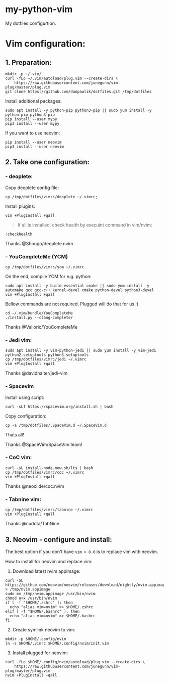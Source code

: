 # my-python-vim
My dotfiles configurtion.

# Vim configuration:

## 1. Preparation:
```
mkdir -p ~/.vim/
curl -fLo ~/.vim/autoload/plug.vim --create-dirs \
    https://raw.githubusercontent.com/junegunn/vim-plug/master/plug.vim
git clone https://github.com/danpawlik/dotfiles.git /tmp/dotfiles
```

Install additional packages:
```
sudo apt install -y python-pip python3-pip || sudo yum install -y python-pip python3-pip
pip install --user mypy
pip3 install --user mypy
```

If you want to use neovim:
```
pip install --user neovim
pip3 install --user neovim
```

## 2. Take one configuration:

### - deoplete:

Copy deoplete config file:
```
cp /tmp/dotfiles/vimrc/deoplete ~/.vimrc;
```
Install plugins:
```
vim +PlugInstall +qall
```

> If all is installed, check health by execuint command in vim/nvim:
```
:checkhealth
```
Thanks @Shougo/deoplete.nvim

### - YouCompleteMe (YCM)

```
cp /tmp/dotfiles/vimrc/ycm ~/.vimrc
```

On the end, compile YCM for e.g. python:
```
sudo apt install -y build-essential cmake || sudo yum install -y automake gcc gcc-c++ kernel-devel cmake python-devel python3-devel
vim +PlugInstall +qall
```
Bellow commands are not required. Plugged will do that for us ;)
```
cd ~/.vim/bundle/YouCompleteMe
./install.py --clang-completer
```
Thanks @Valloric/YouCompleteMe


### - Jedi vim:
```
sudo apt install -y vim-python-jedi || sudo yum install -y vim-jedi python2-setuptools python3-setuptools
cp /tmp/dotfiles/vimrc/jedi ~/.vimrc
vim +PlugInstall +qall
```
Thanks @davidhalter/jedi-vim


### - Spacevim

Install using script:
```
curl -sLf https://spacevim.org/install.sh | bash
```

Copy configuration:
```
cp -a /tmp/dotfiles/.SpaceVim.d ~/.SpaceVim.d
```

Thats all!

Thanks @SpaceVim/SpaceVim team!

### - CoC vim:
```
curl -sL install-node.now.sh/lts | bash
cp /tmp/dotfiles/vimrc/coc ~/.vimrc
vim +PlugInstall +qall
```
Thanks @neoclide/coc.nvim

### - Tabnine vim:
```
cp /tmp/dotfiles/vimrc/tabnine ~/.vimrc
vim +PlugInstall +qall
```
Thanks @codota/TabNine


## 3. Neovim - configure and install:
The best option if you don't have `vim > 8.0` is to
replace vim with neovim.

How to install for neovim and replace vim:

1. Download latest nvim appimage:
```
curl -SL https://github.com/neovim/neovim/releases/download/nightly/nvim.appimage > /tmp/nvim.appimage
sudo mv /tmp/nvim.appimage /usr/bin/nvim
chmod u+x /usr/bin/nvim
if [ -f "$HOME/.zshrc" ]; then
  echo "alias vim=nvim" >> $HOME/.zshrc
elif [ -f "$HOME/.bashrc" ]; then
  echo "alias vim=nvim" >> $HOME/.bashrc
fi
```

2. Create symlink neovim to vim:
```
mkdir -p $HOME/.config/nvim
ln -s $HOME/.vimrc $HOME/.config/nvim/init.vim
```

3. Install plugged for neovim:
```
curl -fLo $HOME/.config/nvim/autoload/plug.vim --create-dirs \
    https://raw.githubusercontent.com/junegunn/vim-plug/master/plug.vim
nvim +PlugInstall +qall
```
